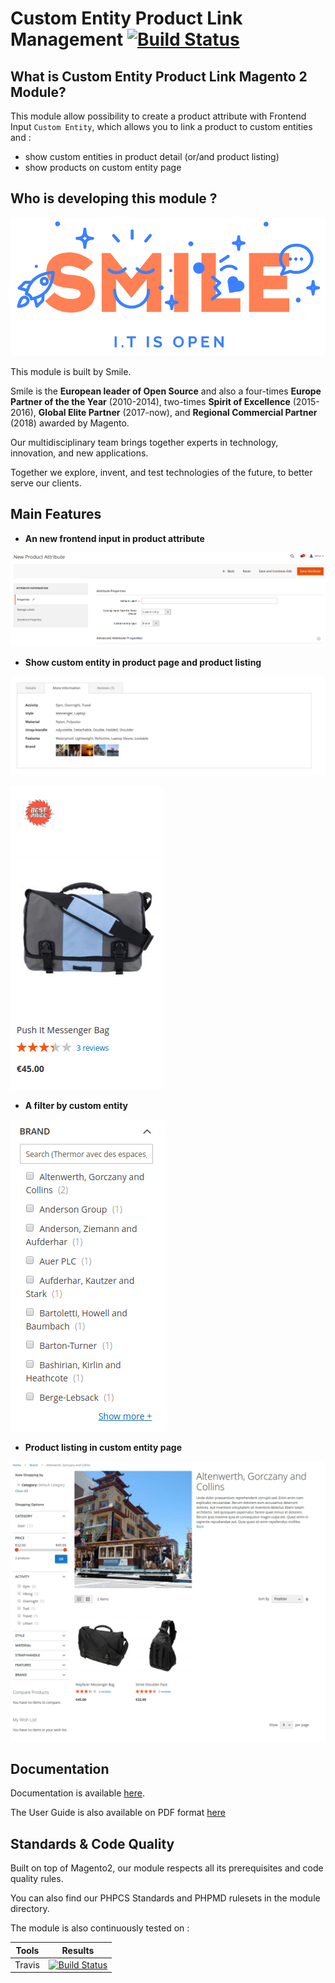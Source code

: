 Custom Entity Product Link Management [![Build Status](https://travis-ci.org/Smile-SA/magento2-module-custom-entity-product-link.svg?branch=master)](https://travis-ci.org/Smile-SA/magento2-module-custom-entity-product-link)
=====================================

## What is Custom Entity Product Link Magento 2 Module?

This module allow possibility to create a product attribute with Frontend Input `Custom Entity`, which allows you to link a product to custom entities and :

* show custom entities in product detail (or/and product listing)
* show products on custom entity page 

## Who is developing this module ? 

![Smile](doc/static/smile.png)

This module is built by Smile. 

Smile is the **European leader of Open Source** and also a four-times **Europe Partner of the the Year** (2010-2014), two-times **Spirit of Excellence** (2015-2016), **Global Elite Partner** (2017-now), and **Regional Commercial Partner** (2018) awarded by Magento.

Our multidisciplinary team brings together experts in technology, innovation, and new applications.

Together we explore, invent, and test technologies of the future, to better serve our clients.

## Main Features

* **An new frontend input in product attribute**

![Product attribute form](doc/static/product_attribute.png)

* **Show custom entity in product page and product listing**

![Custom entity attribute in product page](doc/static/product_attribute_visible_catalog.png)

![Product attribute in product listing](doc/static/product_attribute_product_listing.png)

* **A filter by custom entity**

![Product layered navigation](doc/static/product_attribute_layered_nav.png)

* **Product listing in custom entity page**

![Custom entity page with product listing](doc/static/custom_entity_product_listing.png)

## Documentation

Documentation is available [here](https://github.com/Smile-SA/magento2-module-custom-entity-product-link/wiki).

The User Guide is also available on PDF format [here](https://github.com/Smile-SA/magento2-module-custom-entity-product-link/wiki/static/UserGuide.pdf)

## Standards & Code Quality

Built on top of Magento2, our module respects all its prerequisites and code quality rules.

You can also find our PHPCS Standards and PHPMD rulesets in the module directory.

The module is also continuously tested on :

Tools                           | Results
------------------------------- |------------
Travis                          | [![Build Status](https://travis-ci.org/Smile-SA/magento2-module-custom-entity-product-link.svg?branch=master)](https://travis-ci.org/Smile-SA/magento2-module-custom-entity-product-link)
